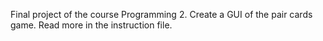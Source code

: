 Final project of the course Programming 2.
Create a GUI of the pair cards game.
Read more in the instruction file.
